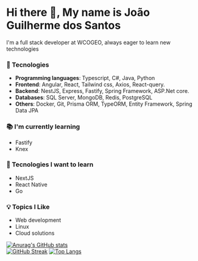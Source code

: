 # Hi there 👋, My name is João Guilherme dos Santos

I'm a full stack developer at WCOGEO, always eager to learn new technologies

### 🚀 Tecnologies
  - **Programming languages**: Typescript, C#, Java, Python
  - **Frontend**: Angular, React, Tailwind css, Axios, React-query.
  - **Backend**: NestJS, Express, Fastify, Spring Framework, ASP.Net core.
  - **Databases**: SQL Server, MongoDB, Redis, PostgreSQL
  - **Others**: Docker, Git, Prisma ORM, TypeORM, Entity Framework, Spring Data JPA

### 📚 I'm currently learning
  - Fastify
  - Knex

### 🌱 Tecnologies I want to learn
  - NextJS
  - React Native
  - Go

### 💡 Topics I Like
  - Web development
  - Linux
  - Cloud solutions

[![Anurag's GitHub stats](https://github-readme-stats.vercel.app/api?username=JoaoGuilherme2909)](https://github.com/anuraghazra/github-readme-stats)
<br>
[![GitHub Streak](https://streak-stats.demolab.com/?user=JoaoGuilherme2909)](https://git.io/streak-stats)
[![Top Langs](https://github-readme-stats.vercel.app/api/top-langs/?username=JoaoGuilherme2909)](https://github.com/anuraghazra/github-readme-stats)

